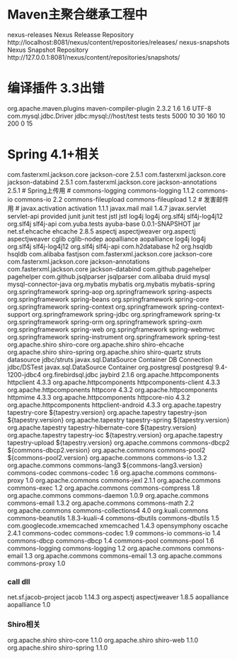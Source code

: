 


# Maven主聚合继承工程中 #
<distributionManagement>
	<repository>
		<id>nexus-releases</id>
		<name>Nexus Releasse Repository</name>
		<url>http://localhost:8081/nexus/content/repositories/releases/</url>
	</repository>
	<snapshotRepository>
		<id>nexus-snapshots</id>
		<name>Nexus Snapshot Repository</name>
		<url>http://127.0.0.1:8081/nexus/content/repositories/snapshots/</url>
	</snapshotRepository>
</distributionManagement>


# 编译插件 3.3出错 #
<plugin>
	<groupId>org.apache.maven.plugins</groupId>
	<artifactId>maven-compiler-plugin</artifactId>
	<version>2.3.2</version>
	<configuration>
		<source>1.6</source>
		<target>1.6</target>
		<encoding>UTF-8</encoding>
	</configuration>
</plugin>  




<New class="com.mchange.v2.c3p0.ComboPooledDataSource">
	<Set name="driverClassName">com.mysql.jdbc.Driver</Set>
	<Set name="url">jdbc:mysql://host/test</Set>
	<Set name="username">tests</Set>
	<Set name="password">tests</Set>
	<Set name="checkoutTimeout">5000</Set>
	<Set name="initialPoolSize">10</Set>
	<Set name="maxIdleTime">30</Set>
	<Set name="maxPoolSize">160</Set>
	<Set name="minPoolSize">10</Set>
	<Set name="maxStatements">200</Set>
	<Set name="maxConnectionAge">0</Set>
	<Set name="acquireIncrement">15</Set>
</New>

# Spring 4.1+相关 #
<dependency>
	<groupId>com.fasterxml.jackson.core</groupId>
	<artifactId>jackson-core</artifactId>
	<version>2.5.1</version>
</dependency>
<dependency>
	<groupId>com.fasterxml.jackson.core</groupId>
	<artifactId>jackson-databind</artifactId>
	<version>2.5.1</version>
</dependency>
<dependency>
	<groupId>com.fasterxml.jackson.core</groupId>
	<artifactId>jackson-annotations</artifactId>
	<version>2.5.1</version>
</dependency>
# Spring上传用 #
<dependency>
	<groupId>commons-logging</groupId>
	<artifactId>commons-logging</artifactId>
	<version>1.1.2</version>
</dependency>
<dependency>
	<groupId>commons-io</groupId>
	<artifactId>commons-io</artifactId>
	<version>2.2</version>
</dependency>
<dependency>
	<groupId>commons-fileupload</groupId>
	<artifactId>commons-fileupload</artifactId>
	<version>1.2</version>
</dependency>
# 发害邮件用 #
<dependency>
	<groupId>javax.activation</groupId>
	<artifactId>activation</artifactId>
	<version>1.1.1</version>
</dependency>
<dependency>
	<groupId>javax.mail</groupId>
	<artifactId>mail</artifactId>
	<version>1.4.7</version>
</dependency>
<dependency>
	<groupId>javax.servlet</groupId>
	<artifactId>servlet-api</artifactId>
	<scope>provided</scope>
</dependency>
<dependency>
	<groupId>junit</groupId>
	<artifactId>junit</artifactId>
	<scope>test</scope>
</dependency>
<dependency>
	<groupId>jstl</groupId>
	<artifactId>jstl</artifactId>
</dependency>
<dependency>
	<groupId>log4j</groupId>
	<artifactId>log4j</artifactId>
</dependency>
<dependency>
	<groupId>org.slf4j</groupId>
	<artifactId>slf4j-log4j12</artifactId>
</dependency>
<dependency>
	<groupId>org.slf4j</groupId>
	<artifactId>slf4j-api</artifactId>
</dependency>
<dependency>
	<groupId>com.yuba.tests</groupId>
	<artifactId>ayuba-base</artifactId>
	<version>0.0.1-SNAPSHOT</version>
	<type>jar</type>
</dependency>
</dependencies>
<dependency>
	<groupId>net.sf.ehcache</groupId>
	<artifactId>ehcache</artifactId>
	<version>2.8.5</version>
</dependency>
<dependency>
	<groupId>aspectj</groupId>
	<artifactId>aspectjweaver</artifactId>
</dependency>
<dependency>
	<groupId>org.aspectj</groupId>
	<artifactId>aspectjweaver</artifactId>
</dependency>
<dependency>
	<groupId>cglib</groupId>
	<artifactId>cglib-nodep</artifactId>
</dependency>
<dependency>
	<groupId>aopalliance</groupId>
	<artifactId>aopalliance</artifactId>
</dependency>
<dependency>
	<groupId>log4j</groupId>
	<artifactId>log4j</artifactId>
</dependency>
<dependency>
	<groupId>org.slf4j</groupId>
	<artifactId>slf4j-log4j12</artifactId>
</dependency>
<dependency>
	<groupId>org.slf4j</groupId>
	<artifactId>slf4j-api</artifactId>
</dependency>
<dependency>
	<groupId>com.h2database</groupId>
	<artifactId>h2</artifactId>
</dependency>
<dependency>
	<groupId>org.hsqldb</groupId>
	<artifactId>hsqldb</artifactId>
</dependency>
<dependency>
	<groupId>com.alibaba</groupId>
	<artifactId>fastjson</artifactId>
</dependency>
<dependency>
	<groupId>com.fasterxml.jackson.core</groupId>
	<artifactId>jackson-core</artifactId>
</dependency>
<dependency>
	<groupId>com.fasterxml.jackson.core</groupId>
	<artifactId>jackson-annotations</artifactId>
</dependency>
<dependency>
	<groupId>com.fasterxml.jackson.core</groupId>
	<artifactId>jackson-databind</artifactId>
</dependency>
<dependency>
	<groupId>com.github.pagehelper</groupId>
	<artifactId>pagehelper</artifactId>
</dependency>
<dependency>
	<groupId>com.github.jsqlparser</groupId>
	<artifactId>jsqlparser</artifactId>
</dependency>
<dependency>
	<groupId>com.alibaba</groupId>
	<artifactId>druid</artifactId>
</dependency>
<dependency>
	<groupId>mysql</groupId>
	<artifactId>mysql-connector-java</artifactId>
</dependency>
<dependency>
	<groupId>org.mybatis</groupId>
	<artifactId>mybatis</artifactId>
</dependency>
<dependency>
	<groupId>org.mybatis</groupId>
	<artifactId>mybatis-spring</artifactId>
</dependency>
<dependency>
	<groupId>org.springframework</groupId>
	<artifactId>spring-aop</artifactId>
</dependency>
<dependency>
	<groupId>org.springframework</groupId>
	<artifactId>spring-aspects</artifactId>
</dependency>
<dependency>
	<groupId>org.springframework</groupId>
	<artifactId>spring-beans</artifactId>
</dependency>
<dependency>
	<groupId>org.springframework</groupId>
	<artifactId>spring-core</artifactId>
</dependency>
<dependency>
	<groupId>org.springframework</groupId>
	<artifactId>spring-context</artifactId>
</dependency>
<dependency>
	<groupId>org.springframework</groupId>
	<artifactId>spring-context-support</artifactId>
</dependency>
<dependency>
	<groupId>org.springframework</groupId>
	<artifactId>spring-jdbc</artifactId>
</dependency>
<dependency>
	<groupId>org.springframework</groupId>
	<artifactId>spring-tx</artifactId>
</dependency>
<dependency>
	<groupId>org.springframework</groupId>
	<artifactId>spring-orm</artifactId>
</dependency>
<dependency>
	<groupId>org.springframework</groupId>
	<artifactId>spring-oxm</artifactId>
</dependency>
<dependency>
	<groupId>org.springframework</groupId>
	<artifactId>spring-web</artifactId>
</dependency>
<dependency>
	<groupId>org.springframework</groupId>
	<artifactId>spring-webmvc</artifactId>
</dependency>
<dependency>
	<groupId>org.springframework</groupId>
	<artifactId>spring-instrument</artifactId>
</dependency>
<dependency>
	<groupId>org.springframework</groupId>
	<artifactId>spring-test</artifactId>
</dependency>
<dependency>
	<groupId>org.apache.shiro</groupId>
	<artifactId>shiro-core</artifactId>
</dependency>
<dependency>
	<groupId>org.apache.shiro</groupId>
	<artifactId>shiro-ehcache</artifactId>
</dependency>
<dependency>
	<groupId>org.apache.shiro</groupId>
	<artifactId>shiro-spring</artifactId>
</dependency>
<dependency>
	<groupId>org.apache.shiro</groupId>
	<artifactId>shiro-quartz</artifactId>
</dependency>
</dependencies>

<resource-ref>
	<description>struts datasource</description>
	<res-ref-name>jdbc/struts</res-ref-name>
	<res-type>javax.sql.DataSource</res-type>
	<res-auth>Container</res-auth>
</resource-ref>
<resource-ref>
	<description>DB Connection</description>
	<res-ref-name>jdbc/DSTest</res-ref-name>
	<res-type>javax.sql.DataSource</res-type>
	<res-auth>Container</res-auth>
</resource-ref>
<dependency>
	<groupId>org.postgresql</groupId>
	<artifactId>postgresql</artifactId>
	<version>9.4-1200-jdbc4</version>
</dependency>
<dependency>
	<groupId>org.firebirdsql.jdbc</groupId>
	<artifactId>jaybird</artifactId>
	<version>2.1.6</version>
</dependency>
<dependency>
	<groupId>org.apache.httpcomponents</groupId>
	<artifactId>httpclient</artifactId>
	<version>4.3.3</version>
</dependency>
<dependency>
	<groupId>org.apache.httpcomponents</groupId>
	<artifactId>httpcomponents-client</artifactId>
	<version>4.3.3</version>
</dependency>
<dependency>
	<groupId>org.apache.httpcomponents</groupId>
	<artifactId>httpcore</artifactId>
	<version>4.3.2</version>
</dependency>
<dependency>
	<groupId>org.apache.httpcomponents</groupId>
	<artifactId>httpmime</artifactId>
	<version>4.3.3</version>
</dependency>
<dependency>
	<groupId>org.apache.httpcomponents</groupId>
	<artifactId>httpcore-nio</artifactId>
	<version>4.3.2</version>
</dependency>
<dependency>
	<groupId>org.apache.httpcomponents</groupId>
	<artifactId>httpclient-android</artifactId>
	<version>4.3.3</version>
</dependency>
<dependency>
	<groupId>org.apache.tapestry</groupId>
	<artifactId>tapestry-core</artifactId>
	<version>${tapestry.version}</version>
</dependency>
<dependency>
	<groupId>org.apache.tapestry</groupId>
	<artifactId>tapestry-json</artifactId>
	<version>${tapestry.version}</version>
</dependency>
<dependency>
	<groupId>org.apache.tapestry</groupId>
	<artifactId>tapestry-spring</artifactId>
	<version>${tapestry.version}</version>
</dependency>
<dependency>
	<groupId>org.apache.tapestry</groupId>
	<artifactId>tapestry-hibernate-core</artifactId>
	<version>${tapestry.version}</version>
</dependency>
<dependency>
	<groupId>org.apache.tapestry</groupId>
	<artifactId>tapestry-ioc</artifactId>
	<version>${tapestry.version}</version>
</dependency>
<dependency>
	<groupId>org.apache.tapestry</groupId>
	<artifactId>tapestry-upload</artifactId>
	<version>${tapestry.version}</version>
</dependency>
<dependency>
	<groupId>org.apache.commons</groupId>
	<artifactId>commons-dbcp2</artifactId>
	<version>${commons-dbcp2.version}</version>
</dependency>
<dependency>
	<groupId>org.apache.commons</groupId>
	<artifactId>commons-pool2</artifactId>
	<version>${commons-pool2.version}</version>
</dependency>
<dependency>
	<groupId>org.apache.commons</groupId>
	<artifactId>commons-io</artifactId>
	<version>1.3.2</version>
</dependency>
<dependency>
	<groupId>org.apache.commons</groupId>
	<artifactId>commons-lang3</artifactId>
	<version>${commons-lang3.version}</version>
</dependency>
<dependency>
	<groupId>commons-codec</groupId>
	<artifactId>commons-codec</artifactId>
	<version>1.6</version>
</dependency>
<dependency>
	<groupId>org.apache.commons</groupId>
	<artifactId>commons-proxy</artifactId>
	<version>1.0</version>
</dependency>
<dependency>
	<groupId>org.apache.commons</groupId>
	<artifactId>commons-jexl</artifactId>
	<version>2.1.1</version>
</dependency>
<dependency>
	<groupId>org.apache.commons</groupId>
	<artifactId>commons-exec</artifactId>
	<version>1.2</version>
</dependency>
<dependency>
	<groupId>org.apache.commons</groupId>
	<artifactId>commons-compress</artifactId>
	<version>1.8</version>
</dependency>
<dependency>
	<groupId>org.apache.commons</groupId>
	<artifactId>commons-daemon</artifactId>
	<version>1.0.9</version>
</dependency>
<dependency>
	<groupId>org.apache.commons</groupId>
	<artifactId>commons-email</artifactId>
	<version>1.3.2</version>
</dependency>
<dependency>
	<groupId>org.apache.commons</groupId>
	<artifactId>commons-math</artifactId>
	<version>2.2</version>
</dependency>
<dependency>
	<groupId>org.apache.commons</groupId>
	<artifactId>commons-collections4</artifactId>
	<version>4.0</version>
</dependency>
<dependency>
	<groupId>org.kuali.commons</groupId>
	<artifactId>commons-beanutils</artifactId>
	<version>1.8.3-kuali-4</version>
</dependency>
<dependency>
	<groupId>commons-dbutils</groupId>
	<artifactId>commons-dbutils</artifactId>
	<version>1.5</version>
</dependency>
<dependency>
	<groupId>com.googlecode.xmemcached</groupId>
	<artifactId>xmemcached</artifactId>
	<version>1.4.3</version>
</dependency>
<dependency>
	<groupId>opensymphony</groupId>
	<artifactId>oscache</artifactId>
	<version>2.4.1</version>
</dependency>
<dependency>
	<groupId>commons-codec</groupId>
	<artifactId>commons-codec</artifactId>
	<version>1.9</version>
</dependency>
<dependency>
	<groupId>commons-io</groupId>
	<artifactId>commons-io</artifactId>
	<version>1.4</version>
</dependency>
<dependency>
	<groupId>commons-dbcp</groupId>
	<artifactId>commons-dbcp</artifactId>
	<version>1.4</version>
</dependency>
<dependency>
	<groupId>commons-pool</groupId>
	<artifactId>commons-pool</artifactId>
	<version>1.6</version>
</dependency>
<dependency>
	<groupId>commons-logging</groupId>
	<artifactId>commons-logging</artifactId>
	<version>1.2</version>
</dependency>
<dependency>
	<groupId>org.apache.commons</groupId>
	<artifactId>commons-email</artifactId>
	<version>1.3</version>
</dependency>
<dependency>
	<groupId>org.apache.commons</groupId>
	<artifactId>commons-email</artifactId>
	<version>1.3</version>
</dependency>
<dependency>
	<groupId>org.apache.commons</groupId>
	<artifactId>commons-proxy</artifactId>
	<version>1.0</version>
</dependency>



### call dll ### 
		
<dependency>
	<groupId>net.sf.jacob-project</groupId>
	<artifactId>jacob</artifactId>
	<version>1.14.3</version>
</dependency>
<dependency>
	<groupId>org.aspectj</groupId>
	<artifactId>aspectjweaver</artifactId>
	<version>1.8.5</version>
</dependency>
<dependency>
	<groupId>aopalliance</groupId>
	<artifactId>aopalliance</artifactId>
	<version>1.0</version>
</dependency>		

### Shiro相关 ###
<dependency>
    <groupId>org.apache.shiro</groupId>
    <artifactId>shiro-core</artifactId>
    <version>1.1.0</version>
</dependency>
<dependency>
    <groupId>org.apache.shiro</groupId>
    <artifactId>shiro-web</artifactId>
    <version>1.1.0</version>
</dependency>
<dependency>
    <groupId>org.apache.shiro</groupId>
    <artifactId>shiro-spring</artifactId>
    <version>1.1.0</version>
</dependency>

